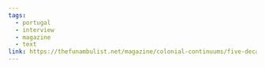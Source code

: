 ```yaml
---
tags:
  - portugal
  - interview
  - magazine
  - text
link: https://thefunambulist.net/magazine/colonial-continuums/five-decades-after-the-revolution-colonial-structures-in-portuguese-society-continue-to-persist
---
```

